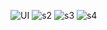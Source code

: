 ![UI](https://github.com/HuzefaI/Crypto-Charts-news/assets/156608969/97385469-6895-43a1-85ae-5f4091bdc5d9)
![s2](https://github.com/HuzefaI/Crypto-Charts-news/assets/156608969/522811ba-9a32-4e66-9902-a218eb35bd7d)
![s3](https://github.com/HuzefaI/Crypto-Charts-news/assets/156608969/526bdc50-057b-48ea-9851-001e543d0a68)
![s4](https://github.com/HuzefaI/Crypto-Charts-news/assets/156608969/0b310c85-b903-4dcc-bcd0-9ee04e7db4d0)
